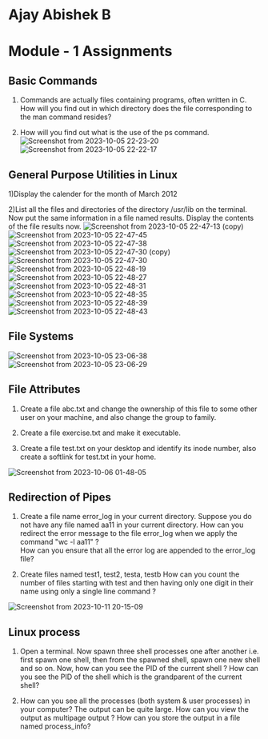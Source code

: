 # Ajay Abishek B

# Module - 1 Assignments

## Basic Commands

1) Commands are actually files containing programs, often written in C. How will you find out in which directory does  the file corresponding to the man command resides?

2) How will you find out what is the use of the ps command.
![Screenshot from 2023-10-05 22-23-20](https://github.com/Sharath15eUR/AjayAbishekB/assets/143872071/325af1a4-5d08-4b20-b97c-92e727bb979c)
![Screenshot from 2023-10-05 22-22-17](https://github.com/Sharath15eUR/AjayAbishekB/assets/143872071/cf844f1e-4895-425c-bfaf-5d71c33b6477)


## General Purpose Utilities in Linux

1)Display the calender for the month of March 2012

2)List all the files and directories of the directory /usr/lib on the terminal. Now put the same information in a file named results. 
  Display the contents of the file results now.
![Screenshot from 2023-10-05 22-47-13 (copy)](https://github.com/Sharath15eUR/AjayAbishekB/assets/143872071/e1572741-5270-406b-b1e8-dc623ebd1e7f)
![Screenshot from 2023-10-05 22-47-45](https://github.com/Sharath15eUR/AjayAbishekB/assets/143872071/36281d46-9551-4c3e-b8a9-1e108530d0ea)
![Screenshot from 2023-10-05 22-47-38](https://github.com/Sharath15eUR/AjayAbishekB/assets/143872071/87f1c4c1-1684-441e-af74-0e8bbcdbef67)
![Screenshot from 2023-10-05 22-47-30 (copy)](https://github.com/Sharath15eUR/AjayAbishekB/assets/143872071/e30ed4b1-fac2-4da3-af0e-d4cde7d61f94)
![Screenshot from 2023-10-05 22-47-30](https://github.com/Sharath15eUR/AjayAbishekB/assets/143872071/5405b470-a771-4a00-b62e-ede747f40465)
![Screenshot from 2023-10-05 22-48-19](https://github.com/Sharath15eUR/AjayAbishekB/assets/143872071/66f10670-967a-465d-85c6-5cab45af9840)
![Screenshot from 2023-10-05 22-48-27](https://github.com/Sharath15eUR/AjayAbishekB/assets/143872071/24a85204-102b-46c8-92d7-265a57f74f7d)
![Screenshot from 2023-10-05 22-48-31](https://github.com/Sharath15eUR/AjayAbishekB/assets/143872071/53ecdbcd-af55-453b-9a2f-e8952ad6b16f)
![Screenshot from 2023-10-05 22-48-35](https://github.com/Sharath15eUR/AjayAbishekB/assets/143872071/4da10ffd-c418-4567-abd8-749c91f0290c)
![Screenshot from 2023-10-05 22-48-39](https://github.com/Sharath15eUR/AjayAbishekB/assets/143872071/c57e4c32-ee05-4dcb-b216-4faf9b3fbeae)
![Screenshot from 2023-10-05 22-48-43](https://github.com/Sharath15eUR/AjayAbishekB/assets/143872071/4c978379-3333-44a5-9a3f-4418355e2d6e)


## File Systems
![Screenshot from 2023-10-05 23-06-38](https://github.com/Sharath15eUR/AjayAbishekB/assets/143872071/14300701-51aa-4b44-a185-6ee68d9ef994)
![Screenshot from 2023-10-05 23-06-29](https://github.com/Sharath15eUR/AjayAbishekB/assets/143872071/8b700430-4f97-4f99-afbf-ef50cd71b10a)


## File Attributes

1. Create a file abc.txt and change the ownership of this file to some other user on your machine,
   and also change the group to family.

2. Create a file exercise.txt and make it  executable.

3. Create a file test.txt on your desktop and identify its inode number, also create a softlink
   for test.txt in your home.

![Screenshot from 2023-10-06 01-48-05](https://github.com/Sharath15eUR/AjayAbishekB/assets/143872071/29d29e4c-a874-484d-ae3e-afbe9fe29881)


## Redirection of Pipes

1. Create a file name error_log in your current directory. Suppose you do not have any file named aa11 in your current directory. 
   How  can you redirect the error message to the file error_log when we apply the command "wc -l aa11" ?  
   How can you ensure that all the error log are appended to the error_log file?

2. Create  files named test1, test2, testa, testb
   How can you count the number of  files starting with test and then having only one digit in their name using only a single line command ?
   
![Screenshot from 2023-10-11 20-15-09](https://github.com/Sharath15eUR/AjayAbishekB/assets/143872071/8303718e-6bbc-41eb-b292-ae5acd919067)


## Linux process

1. Open a terminal. Now spawn three shell processes one after another i.e. first spawn one shell, then from the spawned shell, spawn one new shell and so on. Now, 
   how can you see the PID of the current shell ? How can you see the PID of the shell which is the grandparent of the current shell?


2. How can you see all the processes (both system & user processes) in your computer?
   The output can be quite large.  How can you view the output as multipage output ? 
   How can you store the output in a file named process_info?


